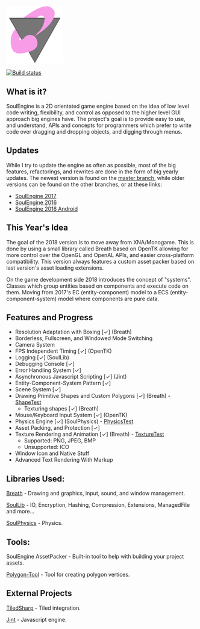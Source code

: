 <img src="Resources/SoulEngine2018.png" width=30%>

[![Build status](https://ci.appveyor.com/api/projects/status/yv7u2a04tp1pgmew?svg=true)](https://ci.appveyor.com/project/Cryru/soulengine)

## What is it?

SoulEngine is a 2D orientated game engine based on the idea of low level code writing, flexibility, and control as opposed to the higher level GUI approach big engines have. The project's goal is to provide easy to use, and understand, APIs and concepts for programmers which prefer to write code over dragging and dropping objects, and digging through menus.

## Updates

While I try to update the engine as often as possible, most of the big features, refactorings, and rewrites are done in the form of big yearly updates. The newest version is found on the [master branch](https://github.com/Cryru/SoulEngine), while older versions can be found on the other branches, or at these links:

* [SoulEngine 2017](https://github.com/Cryru/SoulEngine/tree/2017)
* [SoulEngine 2016](https://github.com/Cryru/SoulEngine/tree/2016)
* [SoulEngine 2016 Android](https://github.com/Cryru/SoulEngine/tree/2016Android)

## This Year's Idea

The goal of the 2018 version is to move away from XNA/Monogame. This is done by using a small library called Breath based on OpenTK allowing for more control over the OpenGL and OpenAL APIs, and easier cross-platform compatibility. This version always features a custom asset packer based on last version's asset loading extensions.

On the game development side 2018 introduces the concept of "systems". Classes which group entities based on components and execute code on them. Moving from 2017's EC (entity-component) model to a ECS (entity-component-system) model where components are pure data.

## Features and Progress

- Resolution Adaptation with Boxing [&#10003;] (Breath)
- Borderless, Fullscreen, and Windowed Mode Switching
- Camera System
- FPS Independent Timing [&#10003;] (OpenTK)
- Logging [&#10003;] (SoulLib)
- Debugging Console [&#10003;]
- Error Handling System [&#10003;]
- Asynchronous Javascript Scripting [&#10003;] (Jint)
- Entity-Component-System Pattern [&#10003;]
- Scene System [&#10003;]
- Drawing Primitive Shapes and Custom Polygons [&#10003;] (Breath) - [ShapeTest](/SoulEngine/Examples/Basic/ShapeTest.cs)
  - Texturing shapes [&#10003;] (Breath)
- Mouse/Keyboard Input System [&#10003;] (OpenTK)
- Physics Engine [&#10003;] (SoulPhysics) - [PhysicsTest](/SoulEngine/Examples/Basic/PhysicsTest.cs)
- Asset Packing, and Protection [&#10003;]
- Texture Rendering and Animation [&#10003;] (Breath) - [TextureTest](/SoulEngine/Examples/Basic/TextureTest.cs)
  - Supported: PNG, JPEG, BMP
  - Unsupported: ICO
- Window Icon and Native Stuff
- Advanced Text Rendering With Markup

## Libraries Used:

[Breath](https://github.com/Cryru/Breath) - Drawing and graphics, input, sound, and window management.

[SoulLib](https://github.com/Cryru/SoulLib) - IO, Encryption, Hashing, Compression, Extensions, ManagedFile and more...

[SoulPhysics](https://github.com/Cryru/SoulPhysics) - Physics.

## Tools:

SoulEngine AssetPacker - Built-in tool to help with building your project assets.

[Polygon-Tool](https://github.com/Cryru/Polygon-Tool) - Tool for creating polygon vertices.

## External Projects

[TiledSharp](https://github.com/marshallward/TiledSharp) - Tiled integration.

[Jint](https://github.com/sebastienros/jint) - Javascript engine.
